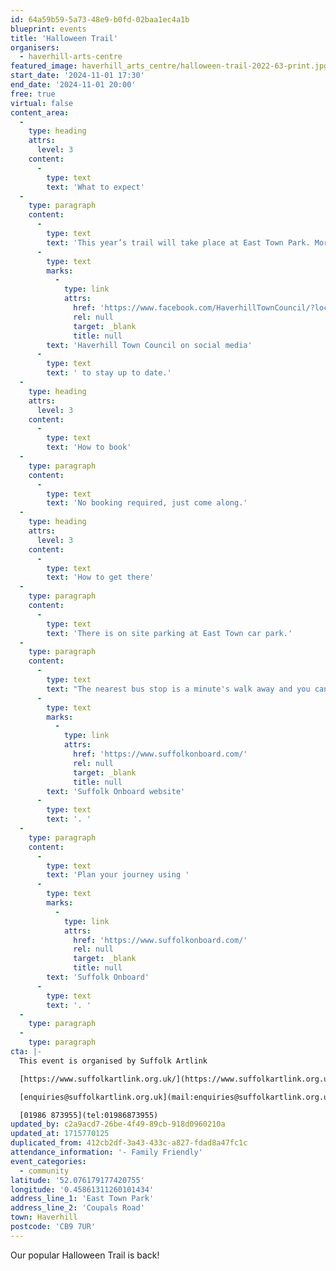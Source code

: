 ```yaml
---
id: 64a59b59-5a73-48e9-b0fd-02baa1ec4a1b
blueprint: events
title: 'Halloween Trail'
organisers:
  - haverhill-arts-centre
featured_image: haverhill_arts_centre/halloween-trail-2022-63-print.jpg
start_date: '2024-11-01 17:30'
end_date: '2024-11-01 20:00'
free: true
virtual: false
content_area:
  -
    type: heading
    attrs:
      level: 3
    content:
      -
        type: text
        text: 'What to expect'
  -
    type: paragraph
    content:
      -
        type: text
        text: 'This year’s trail will take place at East Town Park. More details to follow closer to the day and times to be confirmed. Follow '
      -
        type: text
        marks:
          -
            type: link
            attrs:
              href: 'https://www.facebook.com/HaverhillTownCouncil/?locale=en_GB'
              rel: null
              target: _blank
              title: null
        text: 'Haverhill Town Council on social media'
      -
        type: text
        text: ' to stay up to date.'
  -
    type: heading
    attrs:
      level: 3
    content:
      -
        type: text
        text: 'How to book'
  -
    type: paragraph
    content:
      -
        type: text
        text: 'No booking required, just come along.'
  -
    type: heading
    attrs:
      level: 3
    content:
      -
        type: text
        text: 'How to get there'
  -
    type: paragraph
    content:
      -
        type: text
        text: 'There is on site parking at East Town car park.'
  -
    type: paragraph
    content:
      -
        type: text
        text: "The nearest bus stop is a minute's walk away and you can find up to date bus times on the "
      -
        type: text
        marks:
          -
            type: link
            attrs:
              href: 'https://www.suffolkonboard.com/'
              rel: null
              target: _blank
              title: null
        text: 'Suffolk Onboard website'
      -
        type: text
        text: '. '
  -
    type: paragraph
    content:
      -
        type: text
        text: 'Plan your journey using '
      -
        type: text
        marks:
          -
            type: link
            attrs:
              href: 'https://www.suffolkonboard.com/'
              rel: null
              target: _blank
              title: null
        text: 'Suffolk Onboard'
      -
        type: text
        text: '. '
  -
    type: paragraph
  -
    type: paragraph
cta: |-
  This event is organised by Suffolk Artlink

  [https://www.suffolkartlink.org.uk/](https://www.suffolkartlink.org.uk/) 

  [enquiries@suffolkartlink.org.uk](mail:enquiries@suffolkartlink.org.uk)

  [01986 873955](tel:01986873955)
updated_by: c2a9acd7-26be-4f49-89cb-918d0960210a
updated_at: 1715770125
duplicated_from: 412cb2df-3a43-433c-a827-fdad8a47fc1c
attendance_information: '- Family Friendly'
event_categories:
  - community
latitude: '52.076179177420755'
longitude: '0.45861311260101434'
address_line_1: 'East Town Park'
address_line_2: 'Coupals Road'
town: Haverhill
postcode: 'CB9 7UR'
---
```

Our popular Halloween Trail is back!